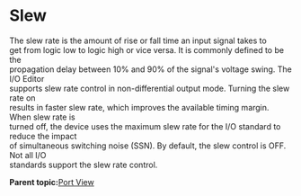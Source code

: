 # Slew

The slew rate is the amount of rise or fall time an input signal takes to<br /> get from logic low to logic high or vice versa. It is commonly defined to be the<br /> propagation delay between 10% and 90% of the signal's voltage swing. The I/O Editor<br /> supports slew rate control in non-differential output mode. Turning the slew rate on<br /> results in faster slew rate, which improves the available timing margin. When slew rate is<br /> turned off, the device uses the maximum slew rate for the I/O standard to reduce the impact<br /> of simultaneous switching noise \(SSN\). By default, the slew control is OFF. Not all I/O<br /> standards support the slew rate control.

**Parent topic:**[Port View](GUID-BE73F42C-362C-4EB2-890D-D55CE5F53A88.md)

